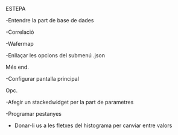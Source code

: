 ESTEPA


-Entendre la part de base de dades

-Correlació

-Wafermap

-Enllaçar les opcions del submenú .json

Més end.

-Configurar pantalla principal

Opc.

-Afegir un stackedwidget per la part de parametres

-Programar pestanyes

- Donar-li us a les fletxes del histograma per canviar entre valors

